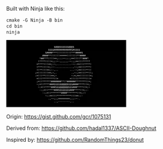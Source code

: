 Built with Ninja like this:

```
cmake -G Ninja -B bin
cd bin
ninja
```

![](./doughnut.gif)

Origin:
https://gist.github.com/gcr/1075131

Derived from:
https://github.com/hadal1337/ASCII-Doughnut

Inspired by:
https://github.com/RandomThings23/donut
